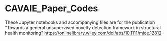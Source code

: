 # CAVAIE_Paper_Codes
These Jupyter notebooks and accompanying files are for the publication "Towards a general unsupervised novelty detection framework in structural health monitoring"
https://onlinelibrary.wiley.com/doi/abs/10.1111/mice.12812
